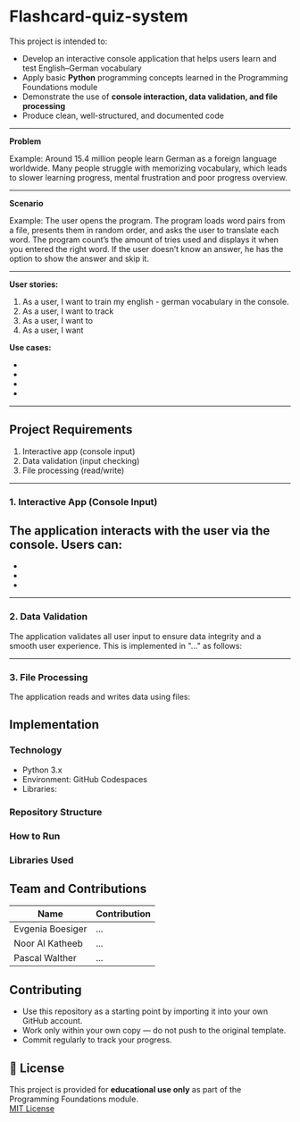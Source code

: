 # Flashcard-quiz-system
This project is intended to:

- Develop an interactive console application that helps users learn and test English–German vocabulary 
- Apply basic **Python** programming concepts learned in the Programming Foundations module
- Demonstrate the use of **console interaction, data validation, and file processing**
- Produce clean, well-structured, and documented code

---
**Problem**

Example:  Around 15.4 million people learn German as a foreign language worldwide. Many people struggle with memorizing vocabulary, which leads to slower learning progress, mental frustration and poor progress overview.  


---
**Scenario**

Example: The user opens the program. The program loads word pairs from a file, presents them in random
order, and asks the user to translate each word. The program count’s the amount of tries used and displays it when you entered the right word. If the user doesn’t know an
answer, he has the option to show the answer and skip it.

--- 

**User stories:**

1. As a user, I want to train my english - german vocabulary in the console. 
2. As a user, I want to track
3. As a user, I want to 
4. As a user, I want 

**Use cases:**

-
-
-
-

---

## Project Requirements
1. Interactive app (console input)
2. Data validation (input checking)
3. File processing (read/write)

---
### 1. Interactive App (Console Input)
The application interacts with the user via the console. Users can:
-
-
-
-

---

### 2. Data Validation
The application validates all user input to ensure data integrity and a smooth user experience. This is implemented in "..." as follows:


---
### 3. File Processing
The application reads and writes data using files:
## Implementation

### Technology
- Python 3.x
- Environment: GitHub Codespaces
- Libraries: 

 ### Repository Structure

 ### How to Run

 ### Libraries Used

 ## Team and Contributions
 | Name       | Contribution                                 |
|------------|----------------------------------------------|
| Evgenia Boesiger | ...|
| Noor Al Katheeb | ...              |
| Pascal Walther | ...  |

##  Contributing

- Use this repository as a starting point by importing it into your own GitHub account.  
- Work only within your own copy — do not push to the original template.  
- Commit regularly to track your progress.

## 📝 License

This project is provided for **educational use only** as part of the Programming Foundations module.  
[MIT License](LICENSE)